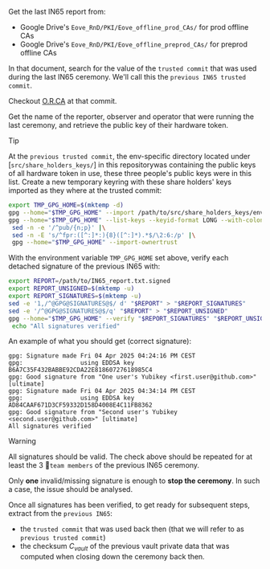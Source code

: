Get the last IN65 report from:
* Google Drive's `Eove_RnD/PKI/Eove_offline_prod_CAs/` for prod offline CAs
* Google Drive's `Eove_RnD/PKI/Eove_offline_preprod_CAs/` for preprod offline CAs

In that document, search for the value of the `trusted commit` that was used during the last IN65 ceremony. We'll call this the `previous IN65 trusted commit`.

Checkout [O.R.CA](@IN@gitremote@) at that commit.

Get the name of the reporter, observer and operator that were running the last ceremony, and retrieve the public key of their hardware token.

> [!Tip]  
> At the `previous trusted commit`, the env-specific directory located under [`src/share_holders_keys/`] in this repositorywas containing the public keys of all hardware token in use, these three people's public keys were in this list.
> Create a new temporary keyring with these share holders' keys imported as they where at the trusted commit:
```bash
export TMP_GPG_HOME=$(mktemp -d)
gpg --home="$TMP_GPG_HOME" --import /path/to/src/share_holders_keys/env/*
gpg --home="$TMP_GPG_HOME" --list-keys --keyid-format LONG --with-colons |\
 sed -n -e '/^pub/{n;p}' |\
 sed -n -E 's/^fpr:([^:]*:){8}([^:]*).*$/\2:6:/p' |\
 gpg --home="$TMP_GPG_HOME" --import-ownertrust
```

With the environment variable `TMP_GPG_HOME` set above, verify each detached signature of the previous IN65 with:
```bash
export REPORT=/path/to/IN65_report.txt.signed
export REPORT_UNSIGNED=$(mktemp -u)
export REPORT_SIGNATURES=$(mktemp -u)
sed -e '1,/^@GPG@SIGNATURES@$/ d' "$REPORT" > "$REPORT_SIGNATURES"
sed -e '/^@GPG@SIGNATURES@$/q' "$REPORT" > "$REPORT_UNSIGNED"
gpg --home="$TMP_GPG_HOME" --verify "$REPORT_SIGNATURES" "$REPORT_UNSIGNED" &&\
 echo "All signatures verified"
```

An example of what you should get (correct signature):
```
gpg: Signature made Fri 04 Apr 2025 04:24:16 PM CEST
gpg:                using EDDSA key B6A7C35F432BABBE92CDA22E81860727618985C4
gpg: Good signature from "One user's Yubikey <first.user@github.com>" [ultimate]
gpg: Signature made Fri 04 Apr 2025 04:34:14 PM CEST
gpg:                using EDDSA key AD84CAAF671D3CF59332D158D4008E4C11FB8362
gpg: Good signature from "Second user's Yubikey <second.user@github.com>" [ultimate]
All signatures verified
```

> [!Warning]  
> All signatures should be valid. The check above should be repeated for at least the 3 👥`team members` of the previous IN65 ceremony.
>
> Only **one** invalid/missing signature is enough to **stop the ceremony**. In such a case, the issue should be analysed.

Once all signatures has been verified, to get ready for subsequent steps, extract from the `previous IN65`:
 - the `trusted commit` that was used back then (that we will refer to as `previous trusted commit`)
 - the checksum *C<sub>vault</sub>* of the previous vault private data that was computed when closing down the ceremony back then.
